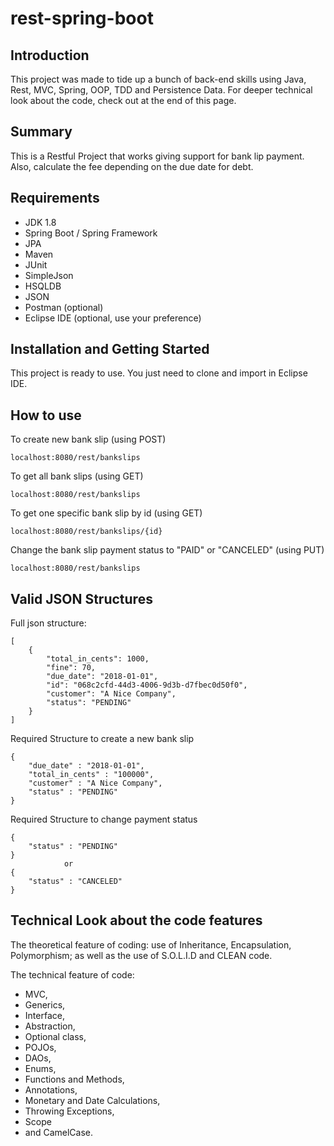 # rest-spring-boot

## Introduction
This project was made to tide up a bunch of back-end skills using Java, Rest, MVC, Spring, OOP, TDD and Persistence Data. For deeper technical look about the code, check out at the end of this page.

## Summary
This is a Restful Project that works giving support for bank lip payment. 
Also, calculate the fee depending on the due date for debt.    

## Requirements

 - JDK 1.8
- Spring Boot / Spring Framework
- JPA
- Maven
- JUnit
- SimpleJson
- HSQLDB
- JSON
- Postman (optional)
- Eclipse IDE (optional, use your preference)

## Installation and Getting Started
This project is ready to use. You just need to clone and import in Eclipse IDE.

## How to use
To create new bank slip (using POST)

	localhost:8080/rest/bankslips
To get all bank slips (using GET)
>
	localhost:8080/rest/bankslips

To get one specific bank slip by id (using GET)
>
	localhost:8080/rest/bankslips/{id}
Change the bank slip payment status to "PAID" or "CANCELED" (using PUT)
>
	localhost:8080/rest/bankslips

## Valid JSON Structures

Full json structure:
>
	[
		{
	        "total_in_cents": 1000,
	        "fine": 70,
	        "due_date": "2018-01-01",
	        "id": "068c2cfd-44d3-4006-9d3b-d7fbec0d50f0",
	        "customer": "A Nice Company",
	        "status": "PENDING"
	    }
    ]


Required Structure to create a new bank slip
>
	{
		"due_date" : "2018-01-01",
		"total_in_cents" : "100000",
		"customer" : "A Nice Company",
		"status" : "PENDING"
	}
	

Required Structure to change payment status
>
	{
		"status" : "PENDING"
	}
				or
	{
		"status" : "CANCELED"
	}


## Technical Look about the code features
The theoretical feature of coding: use of Inheritance, Encapsulation, Polymorphism; as well as the use of S.O.L.I.D and CLEAN code.

The technical feature of code: 
- MVC, 
- Generics, 
- Interface, 
- Abstraction, 
- Optional class, 
- POJOs, 
- DAOs, 
- Enums, 
- Functions and Methods, 
- Annotations, 
- Monetary and Date Calculations, 
- Throwing Exceptions, 
- Scope 
- and CamelCase.
